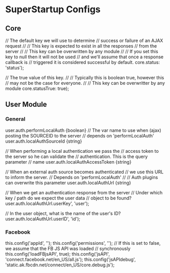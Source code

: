 # SuperStartup Configs

## Core

  // The default key we will use to determine
  // success or failure of an AJAX request
  //
  // This key is expected to exist in all the responses
  // from the server
  //
  // This key can be overwritten by any module
  //
  // If you set this key to null then it will not be used
  // and we'll assume that once a response callback is
  // triggered it is considered successful by default.
  core.status: 'status');

  // The true value of this key.
  //
  // Typically this is boolean true, however this
  // may not be the case for everyone.
  //
  // This key can be overwritter by any module
  core.statusTrue: true);

## User Module

### General

user.auth.performLocalAuth {boolean}
// The var name to use when (ajax) posting the SOURCEID to the server
// depends on 'performLocalAuth'
user.auth.localAuthSourceId {string}

// When performing a local authentication we pass the
// access token to the server so he can validate the
// authentication. This is the query parameter
// name
user.auth.localAuthAccessToken {string}

// When an external auth source becomes authenticated
// we use this URL to inform the server.
// Depends on 'performLocalAuth'
//
// Auth plugins can overwrite this parameter
user.auth.localAuthUrl {string}

  // When we get an authentication response from the server
  // Under which key / path do we expect the user data
  // object to be found?
  user.auth.localAuthUrl.userKey', 'user');

  // In the user object, what is the name of the user's ID?
  user.auth.localAuthUrl.userID', 'id');

### Facebook

this.config('appId', '');
this.config('permissions', '');
// If this is set to false, we assume that the FB JS API was loaded
// synchronously
this.config('loadFBjsAPI', true);
this.config('jsAPI', 'connect.facebook.net/en_US/all.js');
this.config('jsAPIdebug', 'static.ak.fbcdn.net/connect/en_US/core.debug.js');
